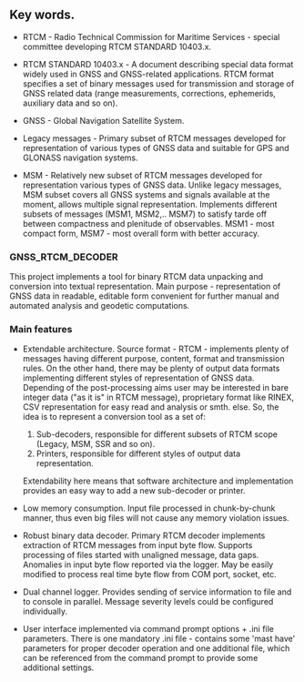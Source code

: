 
## Key words.

- RTCM - Radio Technical Commission for Maritime Services - special committee developing 
RTCM STANDARD 10403.x.

- RTCM STANDARD 10403.x - A document describing special data format widely used in GNSS
and GNSS-related applications. RTCM format specifies a set of binary messages used for transmission and storage of GNSS related data (range measurements, corrections, ephemerids, auxiliary data and so on).

- GNSS - Global Navigation Satellite System.

- Legacy messages - Primary subset of RTCM messages developed for representation of various
types of GNSS data and suitable for GPS and GLONASS navigation systems.

- MSM - Relatively new subset of RTCM messages developed for representation various types of GNSS data.
Unlike legacy messages, MSM subset covers all GNSS systems and signals available at the moment,
allows multiple signal representation. Implements different subsets of messages (MSM1, MSM2,.. MSM7)
to satisfy tarde off between compactness and plenitude of observables. MSM1 - most compact form,
MSM7 - most overall form with better accuracy. 

### GNSS_RTCM_DECODER

This project implements a tool for binary RTCM data unpacking and 
conversion into textual representation. Main purpose - representation of GNSS data in readable, editable form convenient for further manual and automated analysis and geodetic computations.

### Main features

- Extendable architecture. Source format - RTCM - implements plenty of messages having different purpose, content, format and transmission rules. On the other hand, there may be plenty of output data formats implementing different styles of representation of GNSS data. Depending of the post-processing aims user may be interested in bare integer data ("as it is" in RTCM message), proprietary format like RINEX, CSV representation for easy read and analysis or smth. else. So, the idea is to represent a conversion tool as a set of:
    1. Sub-decoders, responsible for different subsets of RTCM scope (Legacy, MSM, SSR and so on).
    2. Printers, responsible for different styles of output data representation.

    Extendability here means that software architecture and implementation provides an easy way to add a new sub-decoder or printer.

- Low memory consumption. Input file processed in chunk-by-chunk manner, thus even big files will not cause any memory violation issues.
- Robust binary data decoder. Primary RTCM decoder implements extraction of RTCM messages from input byte flow. Supports processing of files started with unaligned message, data gaps. Anomalies in input byte flow reported via the logger. May be easily modified to process real time byte flow from COM port, socket, etc.
- Dual channel logger. Provides sending of service information to file and to console in parallel. Message severity levels could be configured individually.
- User interface implemented via command prompt options + .ini file parameters. There is one mandatory .ini file - contains some 'mast have' parameters for proper decoder operation and one additional file, which can be referenced from the command prompt to provide some additional settings.




     

